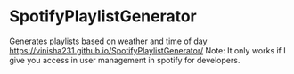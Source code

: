 # SpotifyPlaylistGenerator
Generates playlists based on weather and time of day
https://vinisha231.github.io/SpotifyPlaylistGenerator/
Note: It only works if I give you access in user management in spotify for developers. 
